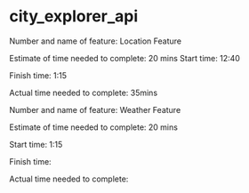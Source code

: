 # city_explorer_api

Number and name of feature: Location Feature

Estimate of time needed to complete: 20 mins
Start time: 12:40

Finish time: 1:15

Actual time needed to complete: 35mins


Number and name of feature: Weather Feature

Estimate of time needed to complete: 20 mins

Start time: 1:15

Finish time: 

Actual time needed to complete: 



